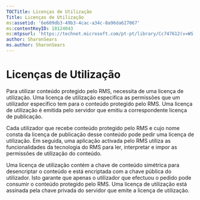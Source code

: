 ```yaml
---
TOCTitle: Licenças de Utilização
Title: Licenças de Utilização
ms:assetid: '6e609db3-49b3-4cac-a34c-8a96da627067'
ms:contentKeyID: 18124043
ms:mtpsurl: 'https://technet.microsoft.com/pt-pt/library/Cc747612(v=WS.10)'
author: SharonSears
ms.author: SharonSears
---
```


Licenças de Utilização
======================

Para utilizar conteúdo protegido pelo RMS, necessita de uma licença de utilização. Uma licença de utilização especifica as permissões que um utilizador específico tem para o conteúdo protegido pelo RMS. Uma licença de utilização é emitida pelo servidor que emitiu a correspondente licença de publicação.

Cada utilizador que recebe conteúdo protegido pelo RMS e cujo nome consta da licença de publicação desse conteúdo pode pedir uma licença de utilização. Em seguida, uma aplicação activada pelo RMS utiliza as funcionalidades da tecnologia do RMS para ler, interpretar e impor as permissões de utilização do conteúdo.

Uma licença de utilização contém a chave de conteúdo simétrica para desencriptar o conteúdo e está encriptada com a chave pública do utilizador. Isto garante que apenas o utilizador que efectuou o pedido pode consumir o conteúdo protegido pelo RMS. Uma licença de utilização está assinada pela chave privada do servidor que emite a licença de utilização.

